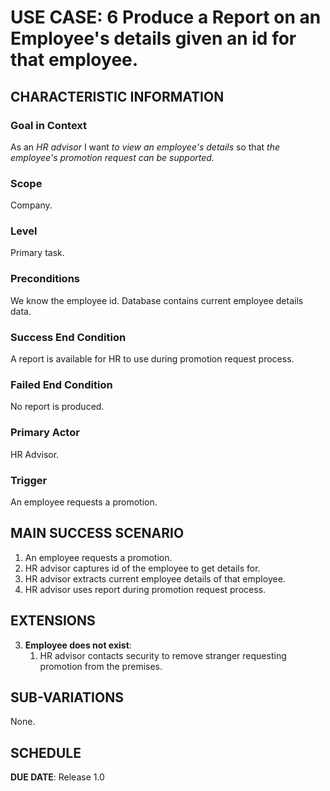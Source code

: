 # USE CASE: 6  Produce a Report on an Employee's details given an id for that employee.

## CHARACTERISTIC INFORMATION

### Goal in Context

As an *HR advisor* I want *to view an employee's details* so that *the employee's promotion request can be supported.*

### Scope

Company.

### Level

Primary task.

### Preconditions

We know the employee id. Database contains current employee details data.

### Success End Condition

A report is available for HR to use during promotion request process.

### Failed End Condition

No report is produced.

### Primary Actor

HR Advisor.

### Trigger

An employee requests a promotion.

## MAIN SUCCESS SCENARIO

1. An employee requests a promotion.
2. HR advisor captures id of the employee to get details for.
3. HR advisor extracts current employee details of that employee.
4. HR advisor uses report during promotion request process.

## EXTENSIONS

3. **Employee does not exist**:
    1. HR advisor contacts security to remove stranger requesting promotion from the premises.

## SUB-VARIATIONS

None.

## SCHEDULE

**DUE DATE**: Release 1.0